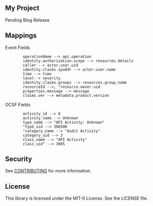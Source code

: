 ## My Project

Pending Blog Release

## Mappings

Event Fields

            operationName --> api.operation
            identity.authorization.scope --> resources.details
            caller --> actor.user.uid
            identity.claims.ipaddr --> actor.user.name
            time --> time
            level--> severity
            identity.claims.groups --> resources.group_name
            resourceId -->, "resource.owner.uid
            properties.message --> message
            claims.ver --> metadata.product.version
            
OCSF Fields

            activity_id --> 0
            activity_name --> Unknown
            type_name --> "API Activity: Unknown"
            "type_uid --> 300500
            "category_name --> "Audit Activity"
            category_uid --> 3
            class_name --> "API Activity"
            class_uid" --> 3005

## Security

See [CONTRIBUTING](CONTRIBUTING.md#security-issue-notifications) for more information.

## License

This library is licensed under the MIT-0 License. See the LICENSE file.

